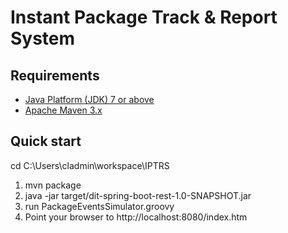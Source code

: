 Instant Package Track & Report System
======================================

Requirements
------------
* [Java Platform (JDK) 7 or above](http://www.oracle.com/technetwork/java/javase/downloads/index.html)
* [Apache Maven 3.x](http://maven.apache.org/)

Quick start
-----------
cd C:\Users\cladmin\workspace\IPTRS
1. mvn package
2. java -jar target/dit-spring-boot-rest-1.0-SNAPSHOT.jar
3. run PackageEventsSimulator.groovy
4. Point your browser to http://localhost:8080/index.htm